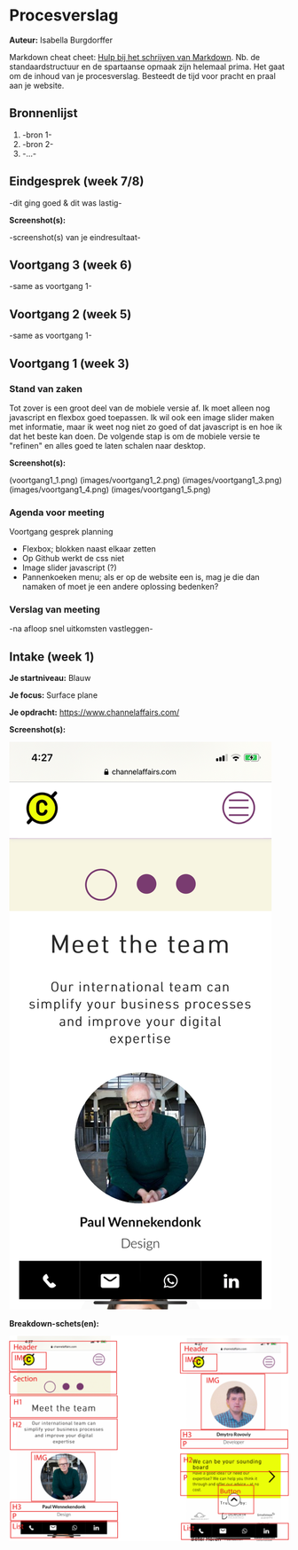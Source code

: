 # Procesverslag
**Auteur:** Isabella Burgdorffer

Markdown cheat cheet: [Hulp bij het schrijven van Markdown](https://github.com/adam-p/markdown-here/wiki/Markdown-Cheatsheet). Nb. de standaardstructuur en de spartaanse opmaak zijn helemaal prima. Het gaat om de inhoud van je procesverslag. Besteedt de tijd voor pracht en praal aan je website.



## Bronnenlijst
1. -bron 1-
2. -bron 2-
3. -...-



## Eindgesprek (week 7/8)

-dit ging goed & dit was lastig-

**Screenshot(s):**

-screenshot(s) van je eindresultaat-



## Voortgang 3 (week 6)

-same as voortgang 1-



## Voortgang 2 (week 5)

-same as voortgang 1-



## Voortgang 1 (week 3)

### Stand van zaken

Tot zover is een groot deel van de mobiele versie af. Ik moet alleen nog javascript en flexbox goed toepassen. Ik wil ook een image slider maken met informatie, maar ik weet nog niet zo goed of dat javascript is en hoe ik dat het beste kan doen. De volgende stap is om de mobiele versie te "refinen" en alles goed te laten schalen naar desktop.

**Screenshot(s):**

(voortgang1_1.png)
(images/voortgang1_2.png)
(images/voortgang1_3.png)
(images/voortgang1_4.png)
(images/voortgang1_5.png)

### Agenda voor meeting

Voortgang gesprek planning
- Flexbox; blokken naast elkaar zetten
- Op Github werkt de css niet
- Image slider javascript (?)
- Pannenkoeken menu; als er op de website een is, mag je die dan namaken of moet je een andere oplossing bedenken?

### Verslag van meeting

-na afloop snel uitkomsten vastleggen-



## Intake (week 1)

**Je startniveau:** Blauw

**Je focus:** Surface plane

**Je opdracht:** https://www.channelaffairs.com/

**Screenshot(s):**

![screenshot(s) die een goed beeld geven van de website die je gaat maken](images/scherm1.jpg)

**Breakdown-schets(en):**

![-voorlopige breakdownschets(en) van een of beide pagina's van de site die je gaat maken-](images/breakdown.jpg)
